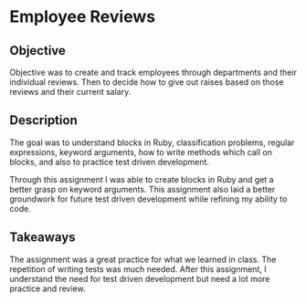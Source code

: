 # Employee Reviews

## Objective
Objective was to create and track employees through departments and their individual reviews. Then to decide how to give out raises based on those reviews and their current salary.

## Description
The goal was to understand blocks in Ruby, classification problems, regular expressions, keyword arguments, how to write methods which call on blocks, and also to practice test driven development.

Through this assignment I was able to create blocks in Ruby and get a better grasp on keyword arguments. This assignment also laid a better groundwork for future test driven development while refining my ability to code.

## Takeaways
The assignment was a great practice for what we learned in class. The repetition of writing tests was much needed. After this assignment, I understand the need for test driven development but need a lot more practice and review. 
